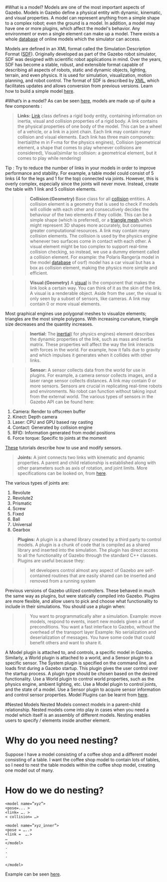 #What is a model?
Models are one of the most important aspects of Gazebo. Models in Gazebo define a
physical entity with dynamic, kinematic, and visual properties. A model can represent
anything from a simple shape to a complex robot; even the ground is a model. In addition,
a model may have one or more plugins, which affect the model's behavior. Any environment
or even a single element can make up a model. There exists a whole [database](https://bitbucket.org/osrf/gazebo_models/src)
of online models which the simulator can access.

Models are defined in an XML format called the Simulation Description Format ([SDF](http://sdformat.org/)).
Originally developed as part of the Gazebo robot simulator, SDF was designed with scientific
robot applications in mind. Over the years, SDF has become a stable, robust, and extensible format
capable of describing all aspects of robots, static and dynamic objects, lighting, terrain, and
even physics. It is used for simulation, visualization, motion planning, and robot control. The
format of SDF is described by [XML](https://en.wikipedia.org/wiki/XML), which facilitates updates and
allows conversion from previous versions. Learn how to build a simple model [here](http://gazebosim.org/tutorials?tut=build_model). 

#What’s in a model?
As can be seen [here](http://sdformat.org/spec?ver=1.5&elem=model), models are made up of quite a few components :

> **Links:** [Link](https://osrf-distributions.s3.amazonaws.com/gazebo/api/dev/classgazebo_1_1physics_1_1Link.html) class defines a rigid body entity, containing information on inertia, visual and collision properties of a rigid body.
A link contains the physical properties of one body of the model. This can be a wheel of
a vehicle, or a link in a joint chain. Each link may contain many collision and visual
elements. Each link has three main componets: Inertial(the m in F=ma for the physics engines),
Collision (geometrical element, a shape that comes to play whenever collisions are considered),
Visual(similar to collision: a geometrical element, but it comes to play while rendering)

Tip : Try to reduce the number of links in your models in order to improve performance and stability.
For example, a table model could consist of 5 links (4 for the legs and 1 for the top) connected via
joints. However, this is overly complex, especially since the joints will never move. Instead, create
the table with 1 link and 5 collision elements.

>> **Collision:(Geometry)** Base class for all [collision](https://osrf-distributions.s3.amazonaws.com/gazebo/api/dev/classgazebo_1_1physics_1_1Collision.html#details) entities. A collision element is a geometry that is used to
check if models will collide with each other and consecutively decides the behaviour of the two elements
if they collide. This can be a simple shape (which is preferred), or a [triangle mesh](https://en.wikipedia.org/wiki/Triangle_mesh),which might represent 3D shapes more accurately, but consumes greater computational resources.
A link may contain many collision elements. 
The collision is used by the physics engine whenever two surfaces come in contact with each other.
A visual element might be too complex to support real-time collision checking, so instead, we use a dummy
element called a collision element. For example: the Polaris Ranger(a model in the model [database](https://bitbucket.org/osrf/gazebo_models/src) of osrf) model has a car visual but has a box as collision element, making the physics more simple and efficient. 

>> **Visual:(Geometry)** A [visual](https://osrf-distributions.s3.amazonaws.com/gazebo/api/dev/classgazebo_1_1rendering_1_1Visual.html) is the component that makes the link look a certain way. You can think of it as the skin of the link.
A visual is a renderable object. Aside from the user, the visual is only seen by a subset of sensors,
like cameras. A link may contain 0 or more visual elements.

Most graphical engines use polygonal meshes to visualize elements; triangles are the most simple
polygons. With increasing curvature, triangle size decreases and the quantity increases.

>> **Inertial:** The [inertial](https://osrf-distributions.s3.amazonaws.com/gazebo/api/dev/classgazebo_1_1physics_1_1Inertial.html)( for physics engines) element describes the dynamic properties of the link, such as mass and inertia matrix. 
These properties will affect the way the link interacts with forces in the world. 
For example, how it falls due to gravity and which impulses it generates when it collides with other links.


>> **Sensor:** A sensor collects data from the world for use in plugins. 
For example, a camera sensor collects images, and a laser range sensor collects distances. 
A link may contain 0 or more sensors.
Sensors are crucial in replicating real-time robots and environments. 
No robot can function without taking input from the external world.
The various types of sensors in the Gazebo API can be found here:
1. Camera: Render to offscreen buffer
2. Kinect: Depth camera
3. Laser: CPU and GPU based ray casting
4. Contact: Generated by collision engine
5. RFID: Information generated from model positions
6. Force torque: Specific to joints at the moment

[These](https://osrf-distributions.s3.amazonaws.com/gazebo/api/dev/group__gazebo__sensors.html) tutorials describe how to use and modify sensors.


> **Joints:** A joint connects two links with kinematic and dynamic properties. 
A parent and child relationship is established along with other parameters such as axis of rotation, and joint limits. 
More specifications can be looked on, from [here](http://sdformat.org/spec?ver=1.5&elem=joint#joint_parent).

The various types of joints are:
1. Revolute
2. Revolute2
3. Prismatic
4. Screw
5. Fixed
6. Ball
7. Universal
8. Gearbox

> **Plugins:**  A plugin is a shared library created by a third party to control models. 
A plugin is a chunk of code that is compiled as a shared library and inserted into the simulation. 
The plugin has direct access to all the functionality of Gazebo through the standard C++ classes.
Plugins are useful because they:

>> let developers control almost any aspect of Gazebo
>> are self-contained routines that are easily shared
>> can be inserted and removed from a running system

Previous versions of Gazebo utilized controllers. These behaved in much the same way as plugins, 
but were statically compiled into Gazebo. Plugins are more flexible, 
and allow users to pick and choose what functionality to include in their simulations.
You should use a plugin when:
>> You want to programmatically alter a simulation.
Example: move models, respond to events, insert new models given a set of preconditions.
>> You want a fast interface to Gazebo, without the overhead of the transport layer
Example: No serialization and deserialization of messages.
>> You have some code that could benefit others and want to share it.

A Model plugin is attached to, and controls, a specific model in Gazebo. 
Similarly, a World plugin is attached to a world, and a Sensor plugin to a specific sensor. 
The System plugin is specified on the command line, and loads first during a Gazebo startup. 
This plugin gives the user control over the startup process.
A plugin type should be chosen based on the desired functionality. 
Use a World plugin to control world properties, such as the physics engine, ambient lighting, etc. 
Use a Model plugin to control joints, and  the state of a model. 
Use a Sensor plugin to acquire sensor information and control sensor properties.
Model Plugins can be learnt from [here](http://gazebosim.org/tutorials?tut=plugins_model&cat=write_plugin).

#Nested Models
Nested Models connect models in a parent-child relationship.
Nested models come into play in cases when you need a model which itself is an assembly of different models.
Nesting enables users to specify /<model> elements inside another <model> element.

# Why do you need nesting?
Suppose I have a model consisting of a coffee shop and a different model consisting of a table. 
I want the coffee shop model to contain lots of tables, so I need to nest the table 
models within the coffee shop model, creating one model out of many.

# How do we do nesting?

~~~
<model name=”xyz”>
<pose=... >
<link= …. >
< collision= …>

<model name=”xyz_inner”>
<pose = …..>
<link =  ….>
…
</model>
.
.
.

</model>
~~~

Example can be seen [here](https://bitbucket.org/osrf/gazebo/raw/e4b49fd4734aac84389c47ee76bd8a0bb4c6d081/worlds/nested_model.world).





